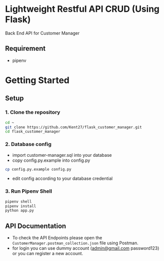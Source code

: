 # Lightweight Restful API CRUD (Using Flask)

Back End API for Customer Manager

## Requirement

- pipenv

# Getting Started

## Setup

### **1. Clone the repository**

```bash
cd ~
git clone https://github.com/Kent27/flask_customer_manager.git
cd flask_customer_manager
```

### **2. Database config**

- import customer-manager.sql into your database
- copy config.py.example into config.py

```bash
cp config.py.example config.py
```

- edit config according to your database credential

### **3. Run Pipenv Shell**

```bash
pipenv shell
pipenv install
python app.py
```

## API Documentation

- To check the API Endpoints please open the `CustomerManager.postman_collection.json` file using Postman.
- for login you can use dummy account (admin@gmail.com password123) or you can register a new account.
